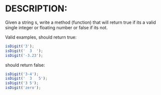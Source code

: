 # DESCRIPTION:

Given a string s, write a method (function) that will return true if its a valid single integer or floating number or false if its not.

Valid examples, should return true:

```js
isDigit('3');
isDigit('  3  ');
isDigit('-3.23');
```

should return false:

```js
isDigit('3-4');
isDigit('  3   5');
isDigit('3 5');
isDigit('zero');
```
